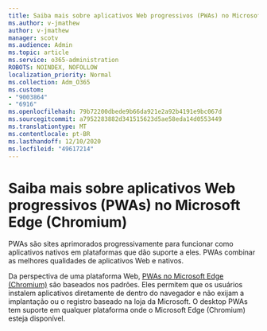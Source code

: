 ```yaml
---
title: Saiba mais sobre aplicativos Web progressivos (PWAs) no Microsoft Edge (Chromium)
ms.author: v-jmathew
author: v-jmathew
manager: scotv
ms.audience: Admin
ms.topic: article
ms.service: o365-administration
ROBOTS: NOINDEX, NOFOLLOW
localization_priority: Normal
ms.collection: Adm_O365
ms.custom:
- "9003864"
- "6916"
ms.openlocfilehash: 79b72200dbede9b66da921e2a92b4191e9bc067d
ms.sourcegitcommit: a7952283882d341515623d5ae58eda14d0553449
ms.translationtype: MT
ms.contentlocale: pt-BR
ms.lasthandoff: 12/10/2020
ms.locfileid: "49617214"
---
```

# <a name="learn-about-progressive-web-apps-pwas-on-microsoft-edge-chromium"></a>Saiba mais sobre aplicativos Web progressivos (PWAs) no Microsoft Edge (Chromium)

PWAs são sites aprimorados progressivamente para funcionar como aplicativos nativos em plataformas que dão suporte a eles. PWAs combinar as melhores qualidades de aplicativos Web e nativos.

Da perspectiva de uma plataforma Web, [PWAs no Microsoft Edge (Chromium)](https://go.microsoft.com/fwlink/?linkid=2135193) são baseados nos padrões. Eles permitem que os usuários instalem aplicativos diretamente de dentro do navegador e não exijam a implantação ou o registro baseado na loja da Microsoft. O desktop PWAs tem suporte em qualquer plataforma onde o Microsoft Edge (Chromium) esteja disponível.
